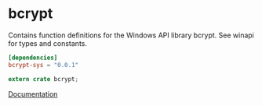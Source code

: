 # bcrypt #
Contains function definitions for the Windows API library bcrypt. See winapi for types and constants.

```toml
[dependencies]
bcrypt-sys = "0.0.1"
```

```rust
extern crate bcrypt;
```

[Documentation](https://retep998.github.io/doc/winapi/bcrypt/)
